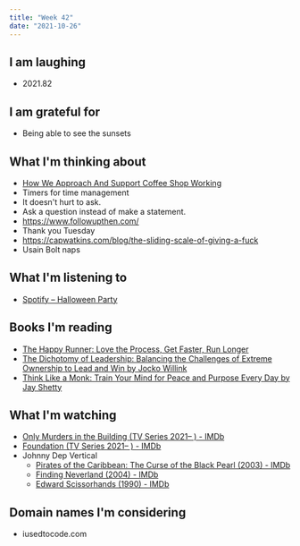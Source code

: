 ```yaml
---
title: "Week 42"
date: "2021-10-26"
---
```


## I am laughing

- 2021.82

## I am grateful for

- Being able to see the sunsets

## What I'm thinking about

- [How We Approach And Support Coffee Shop Working](https://buffer.com/resources/coffee-shop-working/)
- Timers for time management
- It doesn't hurt to ask.
- Ask a question instead of make a statement.
- https://www.followupthen.com/
- Thank you Tuesday
- https://capwatkins.com/blog/the-sliding-scale-of-giving-a-fuck
- Usain Bolt naps

## What I'm listening to

- [Spotify – Halloween Party](https://open.spotify.com/playlist/37i9dQZF1DX8S9gwdi7dev?si=5dd0bb20eb054e84&nd=1)

## Books I'm reading

- [The Happy Runner: Love the Process, Get Faster, Run Longer](https://www.goodreads.com/en/book/show/39992248)
- [The Dichotomy of Leadership: Balancing the Challenges of Extreme Ownership to Lead and Win by Jocko Willink](https://www.goodreads.com/en/book/show/38714388)
- [Think Like a Monk: Train Your Mind for Peace and Purpose Every Day by Jay Shetty](https://www.goodreads.com/book/show/51942513-think-like-a-monk)

## What I'm watching

- [Only Murders in the Building (TV Series 2021– ) - IMDb](https://www.imdb.com/title/tt12851524/)
- [Foundation (TV Series 2021– ) - IMDb](https://www.imdb.com/title/tt0804484/)
- Johnny Dep Vertical
  - [Pirates of the Caribbean: The Curse of the Black Pearl (2003) - IMDb](https://www.imdb.com/title/tt0325980/)
  - [Finding Neverland (2004) - IMDb](https://www.imdb.com/title/tt0308644/)
  - [Edward Scissorhands (1990) - IMDb](https://www.imdb.com/title/tt0099487/)

<!-- ## Quote I'm pondering

> Say thank you in advance for what is already yours.

&mdash; <cite>Denzel Washington</cite> -->

## Domain names I'm considering

- iusedtocode.com

